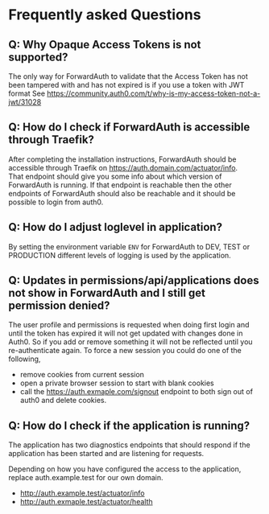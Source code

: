 # Frequently asked Questions

## Q: Why Opaque Access Tokens is not supported?
The only way for ForwardAuth to validate that the Access Token has not been tampered with and has not expired is if you
use a token with JWT format See https://community.auth0.com/t/why-is-my-access-token-not-a-jwt/31028

## Q: How do I check if ForwardAuth is accessible through Traefik?
After completing the installation instructions, ForwardAuth should be accessible through Traefik on 
https://auth.domain.com/actuator/info.  
That endpoint should give you some info about which version of ForwardAuth is running.
If that endpoint is reachable then the other endpoints of ForwardAuth should also be
reachable and it should be possible to login from auth0.

## Q: How do I adjust loglevel in application?
By setting the environment variable `ENV` for ForwardAuth to DEV, TEST or PRODUCTION different levels of
logging is used by the application.

## Q: Updates in permissions/api/applications does not show in ForwardAuth and I still get permission denied?
The user profile and permissions is requested when doing first login and until the token has expired it will
not get updated with changes done in Auth0. So if you add or remove something it will not be reflected until 
you re-authenticate again. To force a new session you could do one of the following, 
- remove cookies from current session
- open a private browser session to start with blank cookies
- call the https://auth.exmaple.com/signout endpoint to both sign out of auth0 and delete cookies.

## Q: How do I check if the application is running?
The application has two diagnostics endpoints that should respond if the application has been started
and are listening for requests.

Depending on how you have configured the access to the application, 
replace auth.example.test for our own domain.
- http://auth.example.test/actuator/info
- http://auth.exmaple.test/actuator/health
